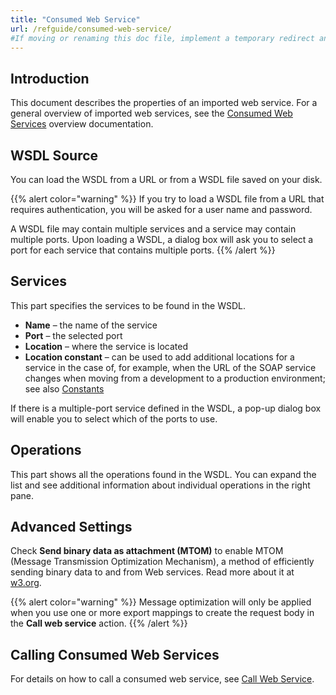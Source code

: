 ```yaml
---
title: "Consumed Web Service"
url: /refguide/consumed-web-service/
#If moving or renaming this doc file, implement a temporary redirect and let the respective team know they should update the URL in the product. See Mapping to Products for more details.
---
```


## Introduction

This document describes the properties of an imported web service. For a general overview of imported web services, see the [Consumed Web Services](/refguide/consumed-web-services/) overview documentation.

## WSDL Source

You can load the WSDL from a URL or from a WSDL file saved on your disk.

{{% alert color="warning" %}}
If you try to load a WSDL file from a URL that requires authentication, you will be asked for a user name and password.

A WSDL file may contain multiple services and a service may contain multiple ports. Upon loading a WSDL, a dialog box will ask you to select a port for each service that contains multiple ports.
{{% /alert %}}

## Services

This part specifies the services to be found in the WSDL.

* **Name** – the name of the service
* **Port** – the selected port
* **Location** – where the service is located
* **Location constant** – can be used to add additional locations for a service in the case of, for example, when the URL of the SOAP service changes when moving from a development to a production environment; see also [Constants](/refguide/constants/)

If there is a multiple-port service defined in the WSDL, a pop-up dialog box will enable you to select which of the ports to use.

## Operations

This part shows all the operations found in the WSDL. You can expand the list and see additional information about individual operations in the right pane.

## Advanced Settings

Check **Send binary data as attachment (MTOM)** to enable MTOM (Message Transmission Optimization Mechanism), a method of efficiently sending binary data to and from Web services. Read more about it at [w3.org](https://www.w3.org/TR/soap12-mtom/). 

{{% alert color="warning" %}}
Message optimization will only be applied when you use one or more export mappings to create the request body in the **Call web service** action.
{{% /alert %}}

## Calling Consumed Web Services

For details on how to call a consumed web service, see [Call Web Service](/refguide/call-web-service-action/).
